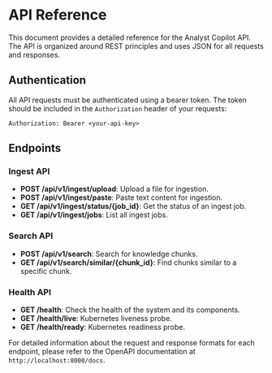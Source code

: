 # API Reference

This document provides a detailed reference for the Analyst Copilot API. The API is organized around REST principles and uses JSON for all requests and responses.

## Authentication

All API requests must be authenticated using a bearer token. The token should be included in the `Authorization` header of your requests:

```
Authorization: Bearer <your-api-key>
```

## Endpoints

### Ingest API

- **POST /api/v1/ingest/upload**: Upload a file for ingestion.
- **POST /api/v1/ingest/paste**: Paste text content for ingestion.
- **GET /api/v1/ingest/status/{job_id}**: Get the status of an ingest job.
- **GET /api/v1/ingest/jobs**: List all ingest jobs.

### Search API

- **POST /api/v1/search**: Search for knowledge chunks.
- **GET /api/v1/search/similar/{chunk_id}**: Find chunks similar to a specific chunk.

### Health API

- **GET /health**: Check the health of the system and its components.
- **GET /health/live**: Kubernetes liveness probe.
- **GET /health/ready**: Kubernetes readiness probe.

For detailed information about the request and response formats for each endpoint, please refer to the OpenAPI documentation at `http://localhost:8000/docs`.



